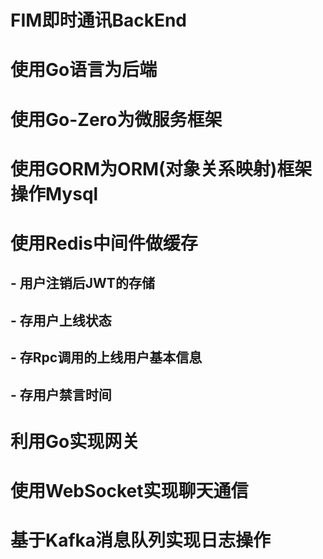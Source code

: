 # FIM即时通讯BackEnd
# 使用Go语言为后端
# 使用Go-Zero为微服务框架
# 使用GORM为ORM(对象关系映射)框架操作Mysql
# 使用Redis中间件做缓存
## - 用户注销后JWT的存储
## - 存用户上线状态
## - 存Rpc调用的上线用户基本信息
## - 存用户禁言时间
# 利用Go实现网关
# 使用WebSocket实现聊天通信
# 基于Kafka消息队列实现日志操作
